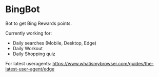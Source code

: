 # BingBot

Bot to get Bing Rewards points.

Currently working for:
  - Daily searches (Mobile, Desktop, Edge)
  - Daily Workout
  - Daily Shopping quiz

For latest useragents: https://www.whatismybrowser.com/guides/the-latest-user-agent/edge
